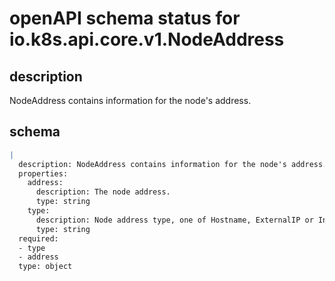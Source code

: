 # openAPI schema status for io.k8s.api.core.v1.NodeAddress

## description

NodeAddress contains information for the node's address.

## schema

```yaml
|
  description: NodeAddress contains information for the node's address.
  properties:
    address:
      description: The node address.
      type: string
    type:
      description: Node address type, one of Hostname, ExternalIP or InternalIP.
      type: string
  required:
  - type
  - address
  type: object

```
